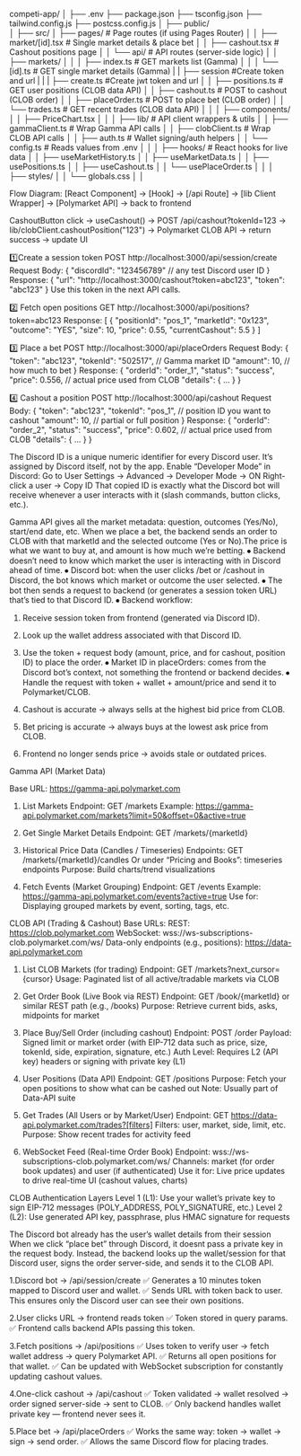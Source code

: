 competi-app/
│
├── .env
├── package.json
├── tsconfig.json
├── tailwind.config.js
├── postcss.config.js
│
├── public/                    
│
├── src/
│   ├── pages/                 # Page routes (if using Pages Router)
│   │   ├── market/[id].tsx    # Single market details & place bet
│   │   ├── cashout.tsx        # Cashout positions page
│   │   └── api/               # API routes (server-side logic)
│   │       ├── markets/
│   │       │   ├── index.ts   # GET markets list (Gamma)
│   │       │   └── [id].ts    # GET single market details (Gamma)
|   |       ├── session        #Create token and url
|   |       |   ├── create.ts  #Create jwt token and url
│   │       ├── positions.ts   # GET user positions (CLOB data API)
│   │       ├── cashout.ts     # POST to cashout (CLOB order)
│   │       ├── placeOrder.ts  # POST to place bet (CLOB order)
│   │       └── trades.ts      # GET recent trades (CLOB data API)
│   │
│   ├── components/            
│   │   ├── PriceChart.tsx
│   │
│   ├── lib/                    # API client wrappers & utils
│   │   ├── gammaClient.ts      # Wrap Gamma API calls
│   │   ├── clobClient.ts       # Wrap CLOB API calls
│   │   ├── auth.ts             # Wallet signing/auth helpers
│   │   └── config.ts           # Reads values from .env
│   │
│   ├── hooks/                  # React hooks for live data
│   │   ├── useMarketHistory.ts
│   │   ├── useMarketData.ts
│   │   ├── usePositions.ts
│   │   ├── useCashout.ts
│   │   └── usePlaceOrder.ts
│   │
│   ├── styles/
│   │   └── globals.css
│   │




Flow Diagram: [React Component] → [Hook] → [/api Route] → [lib Client Wrapper] → [Polymarket API] → back to frontend

CashoutButton click → useCashout() → POST /api/cashout?tokenId=123
→ lib/clobClient.cashoutPosition("123")
→ Polymarket CLOB API
→ return success → update UI 

1️⃣Create a session token
POST http://localhost:3000/api/session/create
Request Body: {
  "discordId": "123456789"  // any test Discord user ID
}
Response: {
  "url": "http://localhost:3000/cashout?token=abc123",
  "token": "abc123"
}
Use this token in the next API calls.

2️⃣ Fetch open positions
GET http://localhost:3000/api/positions?token=abc123
Response: [
  {
    "positionId": "pos_1",
    "marketId": "0x123",
    "outcome": "YES",
    "size": 10,
    "price": 0.55,
    "currentCashout": 5.5
  }
]

3️⃣ Place a bet
POST http://localhost:3000/api/placeOrders
Request Body: {
  "token": "abc123",
  "tokenId": "502517",     // Gamma market ID
  "amount": 10,           // how much to bet
}
Response: {
  "orderId": "order_1",
  "status": "success",
  "price": 0.556,   // actual price used from CLOB
  "details": { ... }
}

4️⃣ Cashout a position
POST http://localhost:3000/api/cashout
Request Body: {
  "token": "abc123",
  "tokenId": "pos_1",   // position ID you want to cashout
  "amount": 10,         // partial or full position
}
Response: {
  "orderId": "order_2",
  "status": "success",
  "price": 0.602,   // actual price used from CLOB
  "details": { ... }
}


The Discord ID is a unique numeric identifier for every Discord user. It’s assigned by Discord itself, not by the app. Enable “Developer Mode” in Discord:
Go to User Settings → Advanced → Developer Mode → ON
Right-click a user → Copy ID
That copied ID is exactly what the Discord bot will receive whenever a user interacts with it (slash commands, button clicks, etc.).

Gamma API gives all the market metadata: question, outcomes (Yes/No), start/end date, etc. When we place a bet, the backend sends an order to CLOB with that marketId and the selected outcome (Yes or No).The price is what we want to buy at, and amount is how much we’re betting.
⦁	Backend doesn’t need to know which market the user is interacting with in Discord ahead of time.
⦁	Discord bot: when the user clicks /bet or /cashout in Discord, the bot knows which market or outcome the user selected.
⦁	The bot then sends a request to backend (or generates a session token URL) that’s tied to that Discord ID.
⦁	Backend workflow:
1.	Receive session token from frontend (generated via Discord ID).
2.	Look up the wallet address associated with that Discord ID.
3.	Use the token + request body (amount, price, and for cashout, position ID) to place the order.
⦁	Market ID in placeOrders: comes from the Discord bot’s context, not something the frontend or backend decides.
⦁	Handle the request with token + wallet + amount/price and send it to Polymarket/CLOB. 

1.	Cashout is accurate → always sells at the highest bid price from CLOB.
2.	Bet pricing is accurate → always buys at the lowest ask price from CLOB.
3.	Frontend no longer sends price → avoids stale or outdated prices.



Gamma API (Market Data)

Base URL: https://gamma-api.polymarket.com
1. List Markets
Endpoint: GET /markets
Example:
https://gamma-api.polymarket.com/markets?limit=50&offset=0&active=true

2. Get Single Market Details
Endpoint: GET /markets/{marketId}

3. Historical Price Data (Candles / Timeseries)
Endpoints: GET /markets/{marketId}/candles
Or under “Pricing and Books”: timeseries endpoints
Purpose: Build charts/trend visualizations

4. Fetch Events (Market Grouping)
Endpoint: GET /events
Example:
https://gamma-api.polymarket.com/events?active=true
Use for: Displaying grouped markets by event, sorting, tags, etc.

CLOB API (Trading & Cashout)
Base URLs:
REST: https://clob.polymarket.com
WebSocket: wss://ws-subscriptions-clob.polymarket.com/ws/
Data-only endpoints (e.g., positions): https://data-api.polymarket.com

1. List CLOB Markets (for trading)
Endpoint: GET /markets?next_cursor={cursor}
Usage: Paginated list of all active/tradable markets via CLOB

2. Get Order Book (Live Book via REST)
Endpoint: GET /book/{marketId} or similar REST path (e.g., /books)
Purpose: Retrieve current bids, asks, midpoints for market

3. Place Buy/Sell Order (including cashout)
Endpoint: POST /order
Payload: Signed limit or market order (with EIP-712 data such as price, size, tokenId, side, expiration, signature, etc.)
Auth Level: Requires L2 (API key) headers or signing with private key (L1)


4. User Positions (Data API)
Endpoint: GET /positions
Purpose: Fetch your open positions to show what can be cashed out
Note: Usually part of Data-API suite

5. Get Trades (All Users or by Market/User)
Endpoint: GET https://data-api.polymarket.com/trades?[filters]
Filters: user, market, side, limit, etc.
Purpose: Show recent trades for activity feed

6. WebSocket Feed (Real-time Order Book)
Endpoint: wss://ws-subscriptions-clob.polymarket.com/ws/
Channels: market (for order book updates) and user (if authenticated)
Use it for: Live price updates to drive real-time UI (cashout values, charts)

CLOB Authentication Layers
Level 1 (L1): Use your wallet’s private key to sign EIP-712 messages (POLY_ADDRESS, POLY_SIGNATURE, etc.)
Level 2 (L2): Use generated API key, passphrase, plus HMAC signature for requests



The Discord bot already has the user’s wallet details from their session
When we click “place bet” through Discord, it doesnt pass a private key in the request body.
Instead, the backend looks up the wallet/session for that Discord user, signs the order server-side, and sends it to the CLOB API. 


1.Discord bot → /api/session/create
✅ Generates a 10 minutes token mapped to Discord user and wallet.
✅ Sends URL with token back to user.
This ensures only the Discord user can see their own positions.

2.User clicks URL → frontend reads token
✅ Token stored in query params.
✅ Frontend calls backend APIs passing this token.

3.Fetch positions → /api/positions
✅ Uses token to verify user → fetch wallet address → query Polymarket API.
✅ Returns all open positions for that wallet.
✅ Can be updated with WebSocket subscription for constantly updating cashout values.

4.One-click cashout → /api/cashout
✅ Token validated → wallet resolved → order signed server-side → sent to CLOB.
✅ Only backend handles wallet private key — frontend never sees it.

5.Place bet → /api/placeOrders
✅ Works the same way: token → wallet → sign → send order.
✅ Allows the same Discord flow for placing trades. 



